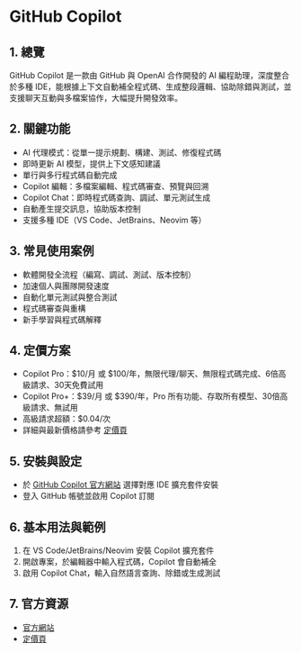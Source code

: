 # GitHub Copilot

## 1. 總覽
GitHub Copilot 是一款由 GitHub 與 OpenAI 合作開發的 AI 編程助理，深度整合於多種 IDE，能根據上下文自動補全程式碼、生成整段邏輯、協助除錯與測試，並支援聊天互動與多檔案協作，大幅提升開發效率。

## 2. 關鍵功能
- AI 代理模式：從單一提示規劃、構建、測試、修復程式碼
- 即時更新 AI 模型，提供上下文感知建議
- 單行與多行程式碼自動完成
- Copilot 編輯：多檔案編輯、程式碼審查、預覽與回溯
- Copilot Chat：即時程式碼查詢、調試、單元測試生成
- 自動產生提交訊息，協助版本控制
- 支援多種 IDE（VS Code、JetBrains、Neovim 等）

## 3. 常見使用案例
- 軟體開發全流程（編寫、調試、測試、版本控制）
- 加速個人與團隊開發速度
- 自動化單元測試與整合測試
- 程式碼審查與重構
- 新手學習與程式碼解釋

## 4. 定價方案
- Copilot Pro：$10/月 或 $100/年，無限代理/聊天、無限程式碼完成、6倍高級請求、30天免費試用
- Copilot Pro+：$39/月 或 $390/年，Pro 所有功能、存取所有模型、30倍高級請求、無試用
- 高級請求超額：$0.04/次
- 詳細與最新價格請參考 [定價頁](https://docs.github.com/en/copilot/concepts/copilot-billing/about-billing-for-individual-copilot-plans)

## 5. 安裝與設定
- 於 [GitHub Copilot 官方網站](https://github.com/features/copilot) 選擇對應 IDE 擴充套件安裝
- 登入 GitHub 帳號並啟用 Copilot 訂閱

## 6. 基本用法與範例
1. 在 VS Code/JetBrains/Neovim 安裝 Copilot 擴充套件
2. 開啟專案，於編輯器中輸入程式碼，Copilot 會自動補全
3. 啟用 Copilot Chat，輸入自然語言查詢、除錯或生成測試

## 7. 官方資源
- [官方網站](https://github.com/features/copilot)
- [定價頁](https://docs.github.com/en/copilot/concepts/copilot-billing/about-billing-for-individual-copilot-plans)
